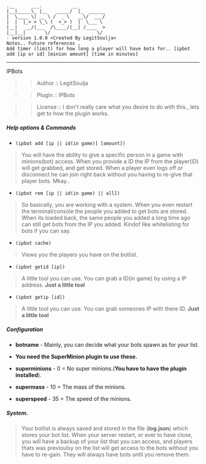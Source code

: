 ```
.__      ___.           __          
|__|_____\_ |__   _____/  |_  ______
|  \____ \| __ \ /  _ \   __\/  ___/
|  |  |_> > \_\ (  <_> )  |  \___ \ 
|__|   __/|___  /\____/|__| /____  >
|__|__|       \/                 \/ 
- version 1.0.0 <Created By LegitSoulja>
Notes.. Future references ,
Add timer (limit) for how long a player will have bots for.. [ipbot add [ip or id] [minion amount] [time in minutes]
```
___________________________________________________________________________________________________________________________________________

IPBots
>> Author :: LegitSoulja

>> Plugin :: IPBots

>> License :: I don't really care what you desire to do with this., lets get to how the plugin works.

##### Help options & Commands
* ```(ipbot add [ip || id(in game)] [amount])```

> You will have the ability to give a specific person in a game with minions(bot) access. When you provide a ID the IP from the player(ID) will get grabbed,
and get stored. When a player even logs off or disconnect he can join right back without you having to re-give that player bots. Mkay..
* ```(ipbot rem [ip || id(in game) || all])```

> So basically, you are working with a system. When you even restart the terminal/console the people you added to get bots are stored. When its loaded back, 
the same people you added a long time ago can still get bots from the IP you added. Kindof like whitelisting for bots if you can say.

*  ```(ipbot cache)```

> Views you the players you have on the botlist.

* ```(ipbot getid [ip])```

> A little tool you can use. You can grab a ID(in game) by using a IP address.  **Just a little tool** 

* ```(ipbot getip [id])```

> A little tool you can use. You can grab someones IP with there ID. **Just a little tool**

##### Configuration
* **botname** - Mainly, you can decide what your bots spawn as for your list.

* **You need the SuperMinion plugin to use these.**

* **superminions** - 0 = No super minions.(**You have to have the plugin installed**).

* **supermass** - 10 = The mass of the minions.

* **superspeed** - 35 = The speed of the minions.

##### System.
> Your botlist is always saved and stored in the file (**log.json**) which stores your bot list. When your server restart, or ever
to have close, you will have a backup of your list that you can access, and players thats was previoulsy on the list will get access
to the bots without you have to re-gain. They will always have bots until you remove them.


